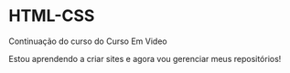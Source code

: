 # HTML-CSS
 Continuação do curso do Curso Em Video

Estou aprendendo a criar sites e agora vou gerenciar meus repositórios!

